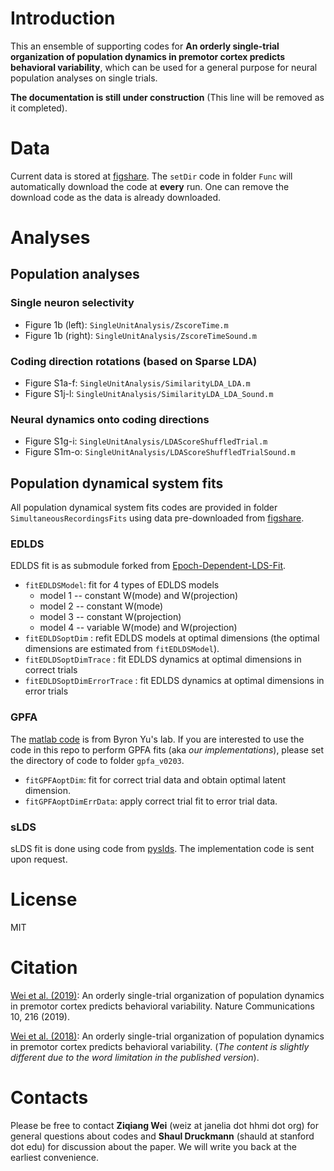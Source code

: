 # Introduction

This an ensemble of supporting codes for **An orderly single-trial organization of population dynamics in premotor cortex predicts behavioral variability**, which can be used for a general purpose for neural population analyses on single trials.

**The documentation is still under construction** (This line will be removed as it completed).

# Data
Current data is stored at [figshare](https://figshare.com/articles/Simultaneous_extracellular_electrophysiology_data/7372898/3).
The `setDir` code in folder `Func` will automatically download the code at **every** run. One can remove the download code as the data is already downloaded.

# Analyses
## Population analyses
### Single neuron selectivity
* Figure 1b (left): `SingleUnitAnalysis/ZscoreTime.m`
* Figure 1b (right): `SingleUnitAnalysis/ZscoreTimeSound.m`
### Coding direction rotations (based on Sparse LDA)
* Figure S1a-f: `SingleUnitAnalysis/SimilarityLDA_LDA.m`
* Figure S1j-l: `SingleUnitAnalysis/SimilarityLDA_LDA_Sound.m`
### Neural dynamics onto coding directions
* Figure S1g-i: `SingleUnitAnalysis/LDAScoreShuffledTrial.m`
* Figure S1m-o: `SingleUnitAnalysis/LDAScoreShuffledTrialSound.m`

## Population dynamical system fits
All population dynamical system fits codes are provided in folder `SimultaneousRecordingsFits` using data pre-downloaded from [figshare](https://figshare.com/articles/Simultaneous_extracellular_electrophysiology_data/7372898/3).
### EDLDS
EDLDS fit is as submodule forked from [Epoch-Dependent-LDS-Fit](https://github.com/zqwei/Epoch-Dependent-LDS-Fit).
* `fitEDLDSModel`: fit for 4 types of EDLDS models
    * model 1 -- constant W(mode) and W(projection)
    * model 2 -- constant W(mode)
    * model 3 -- constant W(projection)
    * model 4 -- variable W(mode) and W(projection)
* `fitEDLDSoptDim` : refit EDLDS models at optimal dimensions (the optimal dimensions are estimated from `fitEDLDSModel`).
* `fitEDLDSoptDimTrace` : fit EDLDS dynamics at optimal dimensions in correct trials
* `fitEDLDSoptDimErrorTrace` : fit EDLDS dynamics at optimal dimensions in error trials

### GPFA
The [matlab code](http://users.ece.cmu.edu/~byronyu/software/gpfa0203.tgz) is from Byron Yu's lab. If you are interested to use the code in this repo to perform GPFA fits (aka _our implementations_), please set the directory of code to folder `gpfa_v0203`.
* `fitGPFAoptDim`: fit for correct trial data and obtain optimal latent dimension.
* `fitGPFAoptDimErrData`: apply correct trial fit to error trial data.
### sLDS
sLDS fit is done using code from [pyslds](https://github.com/mattjj/pyslds). The implementation code is sent upon request.

# License
MIT

# Citation
[Wei et al. (2019)](https://www.nature.com/articles/s41467-018-08141-6): An orderly single-trial organization of population dynamics in premotor cortex predicts behavioral variability. Nature Communications 10, 216 (2019).

[Wei et al. (2018)](https://www.biorxiv.org/content/early/2018/07/25/376830): An orderly single-trial organization of population dynamics in premotor cortex predicts behavioral variability. (*The content is slightly different due to the word limitation in the published version*).

# Contacts
Please be free to contact **Ziqiang Wei** (weiz at janelia dot hhmi dot org) for general questions about codes and **Shaul Druckmann** (shauld at stanford dot edu) for discussion about the paper. We will write you back at the earliest convenience.
